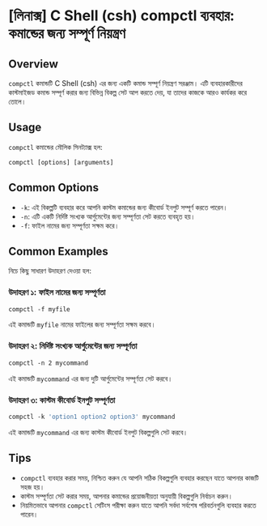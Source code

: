 # [লিনাক্স] C Shell (csh) compctl ব্যবহার: কমান্ডের জন্য সম্পূর্ণ নিয়ন্ত্রণ

## Overview
`compctl` কমান্ডটি C Shell (csh) এর জন্য একটি কমান্ড সম্পূর্ণ নিয়ন্ত্রণ সরঞ্জাম। এটি ব্যবহারকারীদের কাস্টমাইজড কমান্ড সম্পূর্ণ করার জন্য বিভিন্ন বিকল্প সেট আপ করতে দেয়, যা তাদের কাজকে আরও কার্যকর করে তোলে।

## Usage
`compctl` কমান্ডের মৌলিক সিনট্যাক্স হল:

```csh
compctl [options] [arguments]
```

## Common Options
- `-k`: এই বিকল্পটি ব্যবহার করে আপনি কাস্টম কমান্ডের জন্য কীবোর্ড ইনপুট সম্পূর্ণ করতে পারেন।
- `-n`: এটি একটি নির্দিষ্ট সংখ্যক আর্গুমেন্টের জন্য সম্পূর্ণতা সেট করতে ব্যবহৃত হয়।
- `-f`: ফাইল নামের জন্য সম্পূর্ণতা সক্ষম করে।

## Common Examples
নিচে কিছু সাধারণ উদাহরণ দেওয়া হল:

### উদাহরণ ১: ফাইল নামের জন্য সম্পূর্ণতা
```csh
compctl -f myfile
```
এই কমান্ডটি `myfile` নামের ফাইলের জন্য সম্পূর্ণতা সক্ষম করবে।

### উদাহরণ ২: নির্দিষ্ট সংখ্যক আর্গুমেন্টের জন্য সম্পূর্ণতা
```csh
compctl -n 2 mycommand
```
এই কমান্ডটি `mycommand` এর জন্য দুটি আর্গুমেন্টের সম্পূর্ণতা সেট করবে।

### উদাহরণ ৩: কাস্টম কীবোর্ড ইনপুট সম্পূর্ণতা
```csh
compctl -k 'option1 option2 option3' mycommand
```
এই কমান্ডটি `mycommand` এর জন্য কাস্টম কীবোর্ড ইনপুট বিকল্পগুলি সেট করবে।

## Tips
- `compctl` ব্যবহার করার সময়, নিশ্চিত করুন যে আপনি সঠিক বিকল্পগুলি ব্যবহার করছেন যাতে আপনার কাজটি সহজ হয়।
- কাস্টম সম্পূর্ণতা সেট করার সময়, আপনার কমান্ডের প্রয়োজনীয়তা অনুযায়ী বিকল্পগুলি নির্বাচন করুন।
- নিয়মিতভাবে আপনার `compctl` সেটিংস পরীক্ষা করুন যাতে আপনি সর্বদা সর্বশেষ পরিবর্তনগুলি ব্যবহার করতে পারেন।